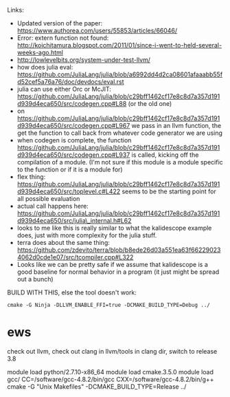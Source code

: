 Links:

- Updated version of the paper: https://www.authorea.com/users/55853/articles/66046/
- Error: extern function not found: http://koichitamura.blogspot.com/2011/01/since-i-went-to-held-several-weeks-ago.html
- http://lowlevelbits.org/system-under-test-llvm/
- how does julia eval: https://github.com/JuliaLang/julia/blob/a6992dd4d2ca08601afaaabb55fd52cef5a76a76/doc/devdocs/eval.rst
- julia can use either Orc or McJIT: https://github.com/JuliaLang/julia/blob/c29bff1462cf17e8c8d7a357d191d939d4eca650/src/codegen.cpp#L88 (or the old one)
- on https://github.com/JuliaLang/julia/blob/c29bff1462cf17e8c8d7a357d191d939d4eca650/src/codegen.cpp#L967 we pass in an llvm function, the get the function to call back from whatever code generator we are using
- when codegen is complete, the function https://github.com/JuliaLang/julia/blob/c29bff1462cf17e8c8d7a357d191d939d4eca650/src/codegen.cpp#L937 is called, kicking off the compilation of a module. (I'm not sure if this module is a module specific to the function or if it is a module for)
- flex thing: https://github.com/JuliaLang/julia/blob/c29bff1462cf17e8c8d7a357d191d939d4eca650/src/toplevel.c#L422 seems to be the starting point for all possible evaluation
- actual call happens here: https://github.com/JuliaLang/julia/blob/c29bff1462cf17e8c8d7a357d191d939d4eca650/src/julia\_internal.h#L62
- looks to me like this is really similar to what the kalidescope example does, just with more complexity for the julia stuff.
- terra does about the same thing: https://github.com/zdevito/terra/blob/b8ede26d03a551ea63f662290234062d0cde1e07/src/tcompiler.cpp#L322
- Looks like we can be pretty safe if we assume that kalidescope is a good baseline for normal behavior in a program (it just might be spread out a bunch)


BUILD WITH THIS, else the tool doesn't work:

```
cmake -G Ninja -DLLVM_ENABLE_FFI=true -DCMAKE_BUILD_TYPE=Debug ../
```

# ews
check out llvm, check out clang in llvm/tools
in clang dir, switch to release 3.8

module load python/2.7.10-x86_64
module load cmake.3.5.0
module load gcc/<TAB>
CC=/software/gcc-4.8.2/bin/gcc CXX=/software/gcc-4.8.2/bin/g++ cmake -G "Unix Makefiles" -DCMAKE_BUILD_TYPE=Release ../
